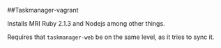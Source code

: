 ##Taskmanager-vagrant

Installs MRI Ruby 2.1.3 and Nodejs among other things.

Requires that `taskmanager-web` be on the same level, as it tries to sync it.
